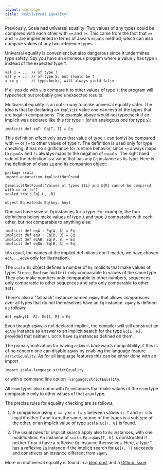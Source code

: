 ```yaml
---
layout: doc-page
title: "Multiversal Equality"
---
```


Previously, Scala had universal equality: Two values of any types
could be compared with each other with `==` and `!=`. This came from
the fact that `==` and `!=` are implemented in terms of Java's
`equals` method, which can also compare values of any two reference
types.

Universal equality is convenient but also dangerous since it
undermines type safety. Say you have an erroneous program where
a value `y` has type `S` instead of the expected type `T`.

    val x = ... // of type T
    val y = ... // of type S, but should be T
    x == y      // typechecks, will always yield false

If all you do with `y` is compare it to other values of type `T`, the program will
typecheck but probably give unexpected results.

Multiversal equality is an opt-in way to make universal equality
safer. The idea is that by declaring an `implicit` value one can
restrict the types that are legal in comparisons. The example above
would not typecheck if an implicit was declared like this for type `T`
(or an analogous one for type `S`):

    implicit def eqT: Eq[T, T] = Eq

This definition effectively says that value of type `T` can (only) be
compared with `==` or `!=` to other values of type `T`. The definition
is used only for type checking; it has no significance for runtime
behavior, since `==` always maps to `equals` and `!=` alwatys maps to
the negation of `equals`. The right hand side of the definition is a value
that has any `Eq` instance as its type. Here is the definition of class
`Eq` and its companion object:

    package scala
    import annotation.implicitNotFound

    @implicitNotFound("Values of types ${L} and ${R} cannot be compared with == or !=")
    sealed trait Eq[-L, -R]

    object Eq extends Eq[Any, Any]

One can have several `Eq` instances for a type. For example, the four
definitions below make values of type `A` and type `B` comparable with
each other, but not comparable to anything else:

    implicit def eqA : Eq[A, A] = Eq
    implicit def eqB : Eq[B, B] = Eq
    implicit def eqAB: Eq[A, B] = Eq
    implicit def eqBA: Eq[B, A] = Eq

(As usual, the names of the implicit definitions don't matter, we have
chosen `eqA`, ..., `eqBA` only for illustration).

The `scala.Eq` object defines a number of `Eq` implicits that make
values of types `String`, `Boolean` and `Unit` only comparable to
values of the same type. They also make numbers only comparable to
other numbers, sequences only comparable to other
sequences and sets only comparable to other sets.

There's also a "fallback" instance named `eqAny` that allows comparisons
over all types that do not themeselves have an `Eq` instance.  `eqAny` is
defined as follows:

    def eqAny[L, R]: Eq[L, R] = Eq

Even though `eqAny` is not declared implicit, the compiler will still
construct an `eqAny` instance as answer to an implicit search for the
type `Eq[L, R]`, provided that neither `L` nor `R` have `Eq` instances
defined on them.

The primary motivation for having `eqAny` is backwards compatibility,
if this is of no concern one can disable `eqAny` by enabling the language
feature `strictEquality`. As for all language features this can be either
done with an import

    import scala.language.strictEquality

or with a command line option `-language:strictEquality`.

All `enum` types also come with `Eq` instances that make values of the
`enum` type comparable only to other values of that `enum` type.

The precise rules for equality checking are as follows.

 1. A comparison using `x == y` or `x != y` between values `x: T` and `y: U`
    is legal if either `T` and `U` are the same, or one of the types is a subtype
    of the other, or an implicit value of type `scala.Eq[T, U]` is found.

 2. The usual rules for implicit search apply also to `Eq` instances,
    with one modification: An instance of `scala.Eq.eqAny[T, U]` is
    constructed if neither `T` nor `U` have a reflexive `Eq`
    instance themselves. Here, a type `T` has a reflexive `Eq`
    instance if the implicit search for `Eq[T, T]` succeeds
    and constructs an instance different from `eqAny`.

More on multiversal equality is found in a [blog post](http://www.scala-lang.org/blog/2016/05/06/multiversal-equality.html)
and a [Github issue](https://github.com/lampepfl/dotty/issues/1247).
